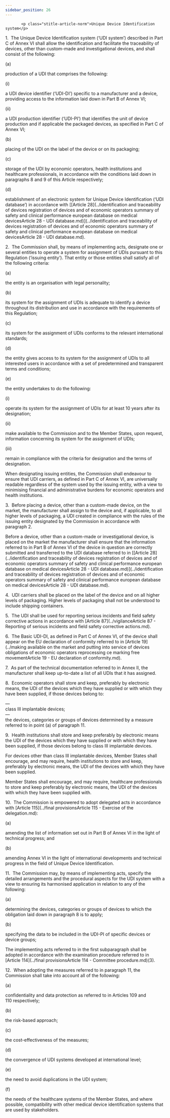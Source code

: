 ```yaml
---
sidebar_position: 26
---
```

           <p class="stitle-article-norm">Unique Device Identification system</p>
   <p class="norm">1.&nbsp;&nbsp;The Unique Device Identification system
 (‘UDI system’) described in Part C of Annex&nbsp;VI shall allow the 
identification and facilitate the traceability of devices, other than 
custom-made and investigational devices, and shall consist of the 
following:</p>
   <div class="grid-container grid-list">
      <div class="list grid-list-column-1">
         <span>(a)&nbsp;</span>
      </div>
      <div class="grid-list-column-2">
         <p class="norm">production of a UDI that comprises the following:</p>
         <div class="grid-container grid-list">
            <div class="list grid-list-column-1">
               <span>(i)&nbsp;</span>
            </div>
            <div class="grid-list-column-2">
               <p class="norm">a UDI device identifier (‘UDI-DI’) 
specific to a manufacturer and a device, providing access to the 
information laid down in Part B of Annex&nbsp;VI;</p>
            </div>
         </div>
         <div class="grid-container grid-list">
            <div class="list grid-list-column-1">
               <span>(ii)&nbsp;</span>
            </div>
            <div class="grid-list-column-2">
               <p class="norm">a UDI production identifier (‘UDI-PI’) 
that identifies the unit of device production and if applicable the 
packaged devices, as specified in Part&nbsp;C of Annex&nbsp;VI;</p>
            </div>
         </div>
      </div>
   </div>
   <div class="grid-container grid-list">
      <div class="list grid-list-column-1">
         <span>(b)&nbsp;</span>
      </div>
      <div class="grid-list-column-2">
         <p class="norm">placing of the UDI on the label of the device or on its packaging;</p>
      </div>
   </div>
   <div class="grid-container grid-list">
      <div class="list grid-list-column-1">
         <span>(c)&nbsp;</span>
      </div>
      <div class="grid-list-column-2">
         <p class="norm">storage of the UDI by economic operators, 
health institutions and healthcare professionals, in accordance with the
 conditions laid down in paragraphs 8 and 9 of this 
Article&nbsp;respectively;</p>
      </div>
   </div>
   <div class="grid-container grid-list">
      <div class="list grid-list-column-1">
         <span>(d)&nbsp;</span>
      </div>
      <div class="grid-list-column-2">
         <p class="norm">establishment of an electronic system for Unique Device Identification&nbsp;(‘UDI database’) in accordance with [[Article&nbsp;28](../identification and traceability of devices  registration of devices and of economic operators summary of safety  and clinical performance european database on medical devicesArticle 28 - UDI database.md)](../identification and traceability of devices  registration of devices and of economic operators summary of safety  and clinical performance european database on medical devicesArticle 28 - UDI database.md).</p>
      </div>
   </div>
   <p class="norm">2.&nbsp;&nbsp;The Commission shall, by means of 
implementing acts, designate one or several entities to operate a system
 for assignment of UDIs pursuant to this Regulation (‘issuing entity’). 
That entity or those entities shall satisfy all of the following 
criteria:</p>
   <div class="grid-container grid-list">
      <div class="list grid-list-column-1">
         <span>(a)&nbsp;</span>
      </div>
      <div class="grid-list-column-2">
         <p class="norm">the entity is an organisation with legal personality;</p>
      </div>
   </div>
   <div class="grid-container grid-list">
      <div class="list grid-list-column-1">
         <span>(b)&nbsp;</span>
      </div>
      <div class="grid-list-column-2">
         <p class="norm">its system for the assignment of UDIs is 
adequate to identify a device throughout its distribution and use in 
accordance with the requirements of this Regulation;</p>
      </div>
   </div>
   <div class="grid-container grid-list">
      <div class="list grid-list-column-1">
         <span>(c)&nbsp;</span>
      </div>
      <div class="grid-list-column-2">
         <p class="norm">its system for the assignment of UDIs conforms to the relevant international standards;</p>
      </div>
   </div>
   <div class="grid-container grid-list">
      <div class="list grid-list-column-1">
         <span>(d)&nbsp;</span>
      </div>
      <div class="grid-list-column-2">
         <p class="norm">the entity gives access to its system for the 
assignment of UDIs to all interested users in accordance with a set of 
predetermined and transparent terms and conditions;</p>
      </div>
   </div>
   <div class="grid-container grid-list">
      <div class="list grid-list-column-1">
         <span>(e)&nbsp;</span>
      </div>
      <div class="grid-list-column-2">
         <p class="norm">the entity undertakes to do the following:</p>
         <div class="grid-container grid-list">
            <div class="list grid-list-column-1">
               <span>(i)&nbsp;</span>
            </div>
            <div class="grid-list-column-2">
               <p class="norm">operate its system for the assignment of UDIs for at least 10 years after its designation;</p>
            </div>
         </div>
         <div class="grid-container grid-list">
            <div class="list grid-list-column-1">
               <span>(ii)&nbsp;</span>
            </div>
            <div class="grid-list-column-2">
               <p class="norm">make available to the Commission and to 
the Member&nbsp;States, upon request, information concerning its system 
for the assignment of UDIs;</p>
            </div>
         </div>
         <div class="grid-container grid-list">
            <div class="list grid-list-column-1">
               <span>(iii)&nbsp;</span>
            </div>
            <div class="grid-list-column-2">
               <p class="norm">remain in compliance with the criteria for designation and the terms of designation.</p>
            </div>
         </div>
      </div>
   </div>
   <p class="norm">When designating issuing entities, the Commission 
shall endeavour to ensure that UDI&nbsp;carriers, as defined in Part C 
of Annex&nbsp;VI, are universally readable regardless of the system used
 by the issuing entity, with a view to minimising financial and 
administrative burdens for economic operators and health institutions.</p>
   <p class="norm">3.&nbsp;&nbsp;Before placing a device, other than a 
custom-made device, on the market, the manufacturer shall assign to the 
device and, if applicable, to all higher levels of packaging, a UDI 
created in compliance with the rules of the issuing entity designated by
 the Commission in accordance with paragraph&nbsp;2.</p>
   <p class="norm">Before a device, other than a custom-made or 
investigational device, is placed on the market the manufacturer shall 
ensure that the information referred to in Part B of Annex&nbsp;VI of 
the device in question are correctly submitted and transferred to the 
UDI database referred to in [[Article&nbsp;28](../identification and traceability of devices  registration of devices and of economic operators summary of safety  and clinical performance european database on medical devicesArticle 28 - UDI database.md)](../identification and traceability of devices  registration of devices and of economic operators summary of safety  and clinical performance european database on medical devicesArticle 28 - UDI database.md).</p>
   <p class="norm">4.&nbsp;&nbsp;UDI carriers shall be placed on the 
label of the device and on all higher levels of packaging. Higher levels
 of packaging shall not be understood to include shipping containers.</p>
   <p class="norm">5.&nbsp;&nbsp;The UDI shall be used for reporting 
serious incidents and field safety corrective actions in accordance with
 [Article&nbsp;87](../vigilanceArticle 87 - Reporting of serious incidents and field safety corrective actions.md).</p>
   <p class="norm">6.&nbsp;&nbsp;The Basic UDI-DI, as defined in Part C 
of Annex&nbsp;VI, of the device shall appear on the EU&nbsp;declaration 
of conformity referred to in [Article&nbsp;19](../making available on the market and putting  into service of devices obligations of economic operators  reprocessing ce marking free movementArticle 19 - EU declaration of conformity.md).</p>
   <p class="norm">7.&nbsp;&nbsp;As part of the technical documentation 
referred to in Annex&nbsp;II, the manufacturer shall keep up-to-date a 
list of all UDIs that it has assigned.</p>
   <p class="norm">8.&nbsp;&nbsp;Economic operators shall store and 
keep, preferably by electronic means, the UDI of the devices which they 
have supplied or with which they have been supplied, if those devices 
belong to:</p>
   <div class="grid-container grid-list">
      <div class="list grid-list-column-1">
         <span>—&nbsp;</span>
      </div>
      <div class="grid-list-column-2">
         <div class="list">class III implantable devices;</div>
      </div>
   </div>
   <div class="grid-container grid-list">
      <div class="list grid-list-column-1">
         <span>—&nbsp;</span>
      </div>
      <div class="grid-list-column-2">
         <div class="list">the devices, categories or groups of devices determined by a measure referred to in point&nbsp;(a) of paragraph&nbsp;11.</div>
      </div>
   </div>
   <p class="norm">9.&nbsp;&nbsp;Health institutions shall store and 
keep preferably by electronic means the UDI of the devices which they 
have supplied or with which they have been supplied, if those devices 
belong to class III implantable devices.</p>
   <p class="norm">For devices other than class III implantable devices,
 Member&nbsp;States shall encourage, and may require, health 
institutions to store and keep, preferably by electronic means, the UDI 
of the devices with which they have been supplied.</p>
   <p class="norm">Member&nbsp;States shall encourage, and may require, 
healthcare professionals to store and keep preferably by electronic 
means, the UDI of the devices with which they have been supplied with.</p>
   <p class="norm">10.&nbsp;&nbsp;The Commission is empowered to adopt delegated acts in accordance with [Article&nbsp;115](../final provisionsArticle 115 - Exercise of the delegation.md):</p>
   <div class="grid-container grid-list">
      <div class="list grid-list-column-1">
         <span>(a)&nbsp;</span>
      </div>
      <div class="grid-list-column-2">
         <p class="norm">amending the list of information set out in Part B of Annex&nbsp;VI in the light of technical progress; and</p>
      </div>
   </div>
   <div class="grid-container grid-list">
      <div class="list grid-list-column-1">
         <span>(b)&nbsp;</span>
      </div>
      <div class="grid-list-column-2">
         <p class="norm">amending Annex&nbsp;VI in the light of 
international developments and technical progress in the field of Unique
 Device Identification.</p>
      </div>
   </div>
   <p class="norm">11.&nbsp;&nbsp;The Commission may, by means of 
implementing acts, specify the detailed arrangements and the procedural 
aspects for the UDI system with a view to ensuring its harmonised 
application in relation to any of the following:</p>
   <div class="grid-container grid-list">
      <div class="list grid-list-column-1">
         <span>(a)&nbsp;</span>
      </div>
      <div class="grid-list-column-2">
         <p class="norm">determining the devices, categories or groups of devices to which the obligation laid down in paragraph&nbsp;8 is to apply;</p>
      </div>
   </div>
   <div class="grid-container grid-list">
      <div class="list grid-list-column-1">
         <span>(b)&nbsp;</span>
      </div>
      <div class="grid-list-column-2">
         <p class="norm">specifying the data to be included in the UDI-PI of specific devices or device groups;</p>
      </div>
   </div>
   <p class="norm">The implementing acts referred to in the first 
subparagraph&nbsp;shall be adopted in accordance with the examination 
procedure referred to in [Article&nbsp;114](../final provisionsArticle 114 - Committee procedure.md)(3).</p>
   <p class="norm">12.&nbsp;&nbsp;When adopting the measures referred to
 in paragraph&nbsp;11, the Commission shall take into account all of the
 following:</p>
   <div class="grid-container grid-list">
      <div class="list grid-list-column-1">
         <span>(a)&nbsp;</span>
      </div>
      <div class="grid-list-column-2">
         <p class="norm">confidentiality and data protection as referred to in Articles&nbsp;109 and 110&nbsp;respectively;</p>
      </div>
   </div>
   <div class="grid-container grid-list">
      <div class="list grid-list-column-1">
         <span>(b)&nbsp;</span>
      </div>
      <div class="grid-list-column-2">
         <p class="norm">the risk-based approach;</p>
      </div>
   </div>
   <div class="grid-container grid-list">
      <div class="list grid-list-column-1">
         <span>(c)&nbsp;</span>
      </div>
      <div class="grid-list-column-2">
         <p class="norm">the cost-effectiveness of the measures;</p>
      </div>
   </div>
   <div class="grid-container grid-list">
      <div class="list grid-list-column-1">
         <span>(d)&nbsp;</span>
      </div>
      <div class="grid-list-column-2">
         <p class="norm">the convergence of UDI systems developed at international level;</p>
      </div>
   </div>
   <div class="grid-container grid-list">
      <div class="list grid-list-column-1">
         <span>(e)&nbsp;</span>
      </div>
      <div class="grid-list-column-2">
         <p class="norm">the need to avoid duplications in the UDI system;</p>
      </div>
   </div>
   <div class="grid-container grid-list">
      <div class="list grid-list-column-1">
         <span>(f)&nbsp;</span>
      </div>
      <div class="grid-list-column-2">
         <p class="norm">the needs of the healthcare systems of the 
Member&nbsp;States, and where possible, compatibility with other medical
 device identification systems that are used by stakeholders.</p>
      </div>
   </div>